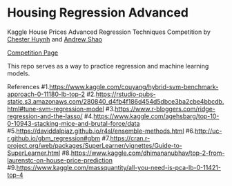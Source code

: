 <h1> Housing Regression Advanced </h1>
<p> Kaggle House Prices Advanced Regression Techniques Competition by <a href="https://github.com/ChesterHuynh">Chester Huynh</a> and <a href="https://github.com/andrew-shao">Andrew Shao</a> </p>

<a href="https://www.kaggle.com/c/house-prices-advanced-regression-techniques">Competition Page</a>
<div> This repo serves as a way to practice regression and machine learning models.</div>

References
#1.<https://www.kaggle.com/couyang/hybrid-svm-benchmark-approach-0-11180-lb-top-2>
#2.<https://rstudio-pubs-static.s3.amazonaws.com/280840_d4fb4f186d454d5dbce3ba2cbe4bbcdb.html#tune-svm-regression-model>
#3.<https://www.r-bloggers.com/ridge-regression-and-the-lasso/>
#4.<https://www.kaggle.com/agehsbarg/top-10-0-10943-stacking-mice-and-brutal-force/data>
#5.<https://daviddalpiaz.github.io/r4sl/ensemble-methods.html>
#6.<http://uc-r.github.io/gbm_regression#gbm>
#7.<https://cran.r-project.org/web/packages/SuperLearner/vignettes/Guide-to-SuperLearner.html>
#8.<https://www.kaggle.com/dhimananubhav/top-2-from-laurenstc-on-house-price-prediction>
#9.<https://www.kaggle.com/massquantity/all-you-need-is-pca-lb-0-11421-top-4>
